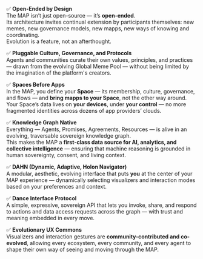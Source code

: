 
✅ **Open-Ended by Design**  
The MAP isn’t just open-source — it’s **open-ended**.  
Its architecture invites continual extension by participants themselves: new memes, new governance models, new mapps, new ways of knowing and coordinating.  
Evolution is a feature, not an afterthought.

✅ **Pluggable Culture, Governance, and Protocols**  
Agents and communities curate their own values, principles, and practices — drawn from the evolving Global Meme Pool — without being limited by the imagination of the platform's creators.

✅ **Spaces Before Apps**  
In the MAP, you define your **Space** — its membership, culture, governance, and flows — and **bring mapps to your Space**, not the other way around.  
Your Space’s data lives on **your devices**, under **your control** — no more fragmented identities across dozens of app providers’ clouds.

✅ **Knowledge Graph Native**  
Everything — Agents, Promises, Agreements, Resources — is alive in an evolving, traversable sovereign knowledge graph.  
This makes the MAP a **first-class data source for AI, analytics, and collective intelligence** — ensuring that machine reasoning is grounded in human sovereignty, consent, and living context.

✅ **DAHN (Dynamic, Adaptive, Holon Navigator)**  
A modular, aesthetic, evolving interface that puts **you** at the center of your MAP experience — dynamically selecting visualizers and interaction modes based on your preferences and context.

✅ **Dance Interface Protocol**  
A simple, expressive, sovereign API that lets you invoke, share, and respond to actions and data access requests across the graph — with trust and meaning embedded in every move.

✅ **Evolutionary UX Commons**  
Visualizers and interaction gestures are **community-contributed and co-evolved**, allowing every ecosystem, every community, and every agent to shape their own way of seeing and moving through the MAP.